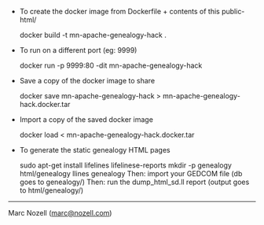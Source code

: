 * To create the docker image from Dockerfile + contents of this public-html/

  docker build -t mn-apache-genealogy-hack .

* To run on a different port (eg: 9999)

  docker run -p 9999:80 -dit mn-apache-genealogy-hack

* Save a copy of the docker image to share

  docker save mn-apache-genealogy-hack > mn-apache-genealogy-hack.docker.tar

* Import a copy of the saved docker image

  docker load < mn-apache-genealogy-hack.docker.tar

* To generate the static genealogy HTML pages

  sudo apt-get install lifelines lifelinese-reports
  mkdir -p genealogy html/genealogy
  llines genealogy
  Then: import your GEDCOM file (db goes to genealogy/)
  Then: run the dump_html_sd.ll report (output goes to html/genealogy/)

------------------------------------------------------------------------
Marc Nozell (marc@nozell.com) 